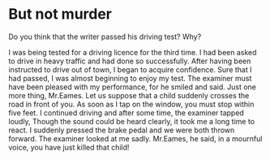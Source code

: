 # But not murder

Do you think that the writer passed his driving test? Why?

I was being tested for a driving licence for the third time. I had been asked to drive in heavy traffic and had done so successfully. After having been instructed to drive out of town, I began to acquire confidence. Sure that I had passed, I was almost beginning to enjoy my test. The examiner must have been pleased with my performance, for he smiled and said. Just one more thing, Mr.Eames. Let us suppose that a child suddenly crosses the road in front of you. As soon as I tap on the window, you must stop within five feet. I continued driving and after some time, the examiner tapped loudly, Though the sound could be heard clearly, it took me a long time to react. I suddenly pressed the brake pedal and we were both thrown forward. The examiner looked at me sadly. Mr.Eames, he said, in a mournful voice, you have just killed that child!
